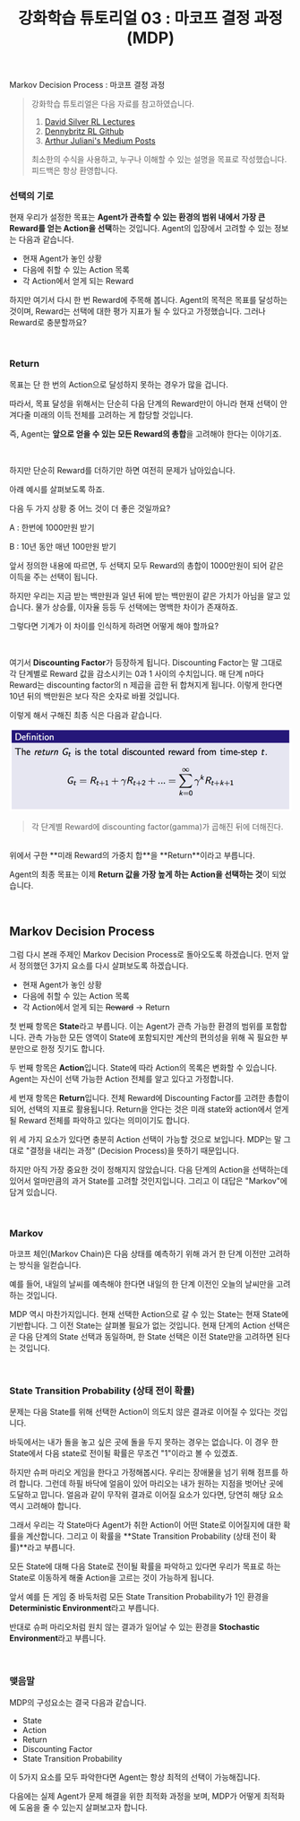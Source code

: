 ﻿---
layout: post
title: "강화학습 튜토리얼 03 : 마코프 결정 과정 (MDP)"
categories: rl
---
Markov Decision Process : 마코프 결정 과정

> 강화학습 튜토리얼은 다음 자료를 참고하였습니다.
> 1. [David Silver RL Lectures](https://www.davidsilver.uk/teaching/)
> 2. [Dennybritz RL Github](https://github.com/dennybritz/reinforcement-learning)
>3. [Arthur Juliani's Medium Posts](https://medium.com/emergent-future/simple-reinforcement-learning-with-tensorflow-part-0-q-learning-with-tables-and-neural-networks-d195264329d0)
>
> 최소한의 수식을 사용하고, 누구나 이해할 수 있는 설명을 목표로 작성했습니다.
> 피드백은 항상 환영합니다.

### 선택의 기로
현재 우리가 설정한 목표는 **Agent가 관측할 수 있는 환경의 범위 내에서 가장 큰 Reward를 얻는 Action을 선택**하는 것입니다. Agent의 입장에서 고려할 수 있는 정보는 다음과 같습니다.

- 현재 Agent가 놓인 상황
- 다음에 취할 수 있는 Action 목록
- 각 Action에서 얻게 되는 Reward

하지만 여기서 다시 한 번 Reward에 주목해 봅니다. Agent의 목적은 목표를 달성하는 것이며, Reward는 선택에 대한 평가 지표가 될 수 있다고 가정했습니다. 그러나 Reward로 충분할까요?

<br>

### Return

목표는 단 한 번의 Action으로 달성하지 못하는 경우가 많을 겁니다. 

따라서, 목표 달성을 위해서는 단순히 다음 단계의 Reward만이 아니라 현재 선택이 안겨다줄 미래의 이득 전체를 고려하는 게 합당할 것입니다.

즉, Agent는 **앞으로 얻을 수 있는 모든 Reward의 총합**을 고려해야 한다는 이야기죠.

<br>

하지만 단순히 Reward를 더하기만 하면 여전히 문제가 남아있습니다.

아럐 예시를 살펴보도록 하죠.

다음 두 가지 상황 중 어느 것이 더 좋은 것일까요? 

A : 한번에 1000만원 받기

B : 10년 동안 매년 100만원 받기

앞서 정의한 내용에 따르면, 두 선택지 모두 Reward의 총합이 1000만원이 되어 같은 이득을 주는 선택이 됩니다.

하지만 우리는 지금 받는 백만원과 일년 뒤에 받는 백만원이 같은 가치가 아님을 알고 있습니다. 물가 상승률, 이자율 등등 두 선택에는 명백한 차이가 존재하죠. 

그렇다면 기계가 이 차이를 인식하게 하려면 어떻게 해야 할까요?

<br>

여기서 **Discounting Factor**가 등장하게 됩니다. Discounting Factor는 말 그대로 각 단계별로 Reward 값을 감소시키는 0과 1 사이의 수치입니다. 매 단계 n마다 Reward는 discounting factor의 n 제곱을 곱한 뒤 합쳐지게 됩니다. 이렇게 한다면 10년 뒤의 백만원은 보다 작은 숫자로 바뀔 것입니다.

이렇게 해서 구해진 최종 식은 다음과 같습니다.

![return](/assets/03_mdp/return.png)

> 각 단계별 Reward에 discounting factor(gamma)가 곱해진 뒤에 더해진다.

<br>
위에서 구한 **미래 Reward의 가중치 합**을 **Return**이라고 부릅니다. 

Agent의 최종 목표는 이제 **Return 값을 가장 높게 하는 Action을 선택하는 것**이 되었습니다.

<br>

## Markov Decision Process

그럼 다시 본래 주제인 Markov Decision Process로 돌아오도록 하겠습니다. 먼저 앞서 정의했던 3가지 요소를 다시 살펴보도록 하겠습니다.

- 현재 Agent가 놓인 상황
- 다음에 취할 수 있는 Action 목록
- 각 Action에서 얻게 되는 ~~Reward~~ -> Return

첫 번째 항목은 **State**라고 부릅니다. 이는 Agent가 관측 가능한 환경의 범위를 포함합니다. 관측 가능한 모든 영역이 State에 포함되지만 계산의 편의성을 위해 꼭 필요한 부분만으로 한정 짓기도 합니다.

두 번째 항목은 **Action**입니다. State에 따라 Action의 목록은 변화할 수 있습니다. Agent는 자신이 선택 가능한 Action 전체를 알고 있다고 가정합니다.

세 번재 항목은 **Return**입니다. 전체 Reward에 Discounting Factor를 고려한 총합이 되어, 선택의 지표로 활용됩니다. Return을 안다는 것은 미래 state와 action에서 얻게 될 Reward 전체를 파악하고 있다는 의미이기도 합니다.

위 세 가지 요소가 있다면 충분히 Action 선택이 가능할 것으로 보입니다. MDP는 말 그대로 "결정을 내리는 과정" (Decision Process)을 뜻하기 때문입니다. 

하지만 아직 가장 중요한 것이 정해지지 않았습니다. 다음 단계의 Action을 선택하는데 있어서 얼마만큼의 과거 State를 고려할 것인지입니다. 그리고 이 대답은 "Markov"에 담겨 있습니다.

<br>

### Markov

마코프 체인(Markov Chain)은 다음 상태를 예측하기 위해 과거 한 단계 이전만 고려하는 방식을 일컫습니다.

예를 들어, 내일의 날씨를 예측해야 한다면 내일의 한 단계 이전인 오늘의 날씨만을 고려하는 것입니다.

MDP 역시 마찬가지입니다. 현재 선택한 Action으로 갈 수 있는 State는 현재 State에 기반합니다. 그 이전 State는 살펴볼 필요가 없는 것입니다. 현재 단계의 Action 선택은 곧 다음 단계의 State 선택과 동일하며, 한 State 선택은 이전 State만을 고려하면 된다는 것입니다.

<br>

### State Transition Probability (상태 전이 확률)

문제는 다음 State를 위해 선택한 Action이 의도치 않은 결과로 이어질 수 있다는 것입니다.

바둑에서는 내가 돌을 놓고 싶은 곳에 돌을 두지 못하는 경우는 없습니다. 이 경우 한 State에서 다음 state로 전이될 확률은 무조건 "1"이라고 볼 수 있겠죠.

하지만 슈퍼 마리오 게임을 한다고 가정해봅시다. 우리는 장애물을 넘기 위해 점프를 하려 합니다. 그런데 하필 바닥에 얼음이 있어 마리오는 내가 원하는 지점을 벗어난 곳에 도달하고 맙니다. 얼음과 같이 무작위 결과로 이어질 요소가 있다면, 당연히 해당 요소 역시 고려해야 합니다.

그래서 우리는 각 State마다 Agent가 취한 Action이 어떤 State로 이어질지에 대한 확률을 계산합니다. 그리고 이 확률을 **State Transition Probability (상태 전이 확률)**라고 부릅니다.

모든 State에 대해 다음 State로 전이될 확률을 파악하고 있다면 우리가 목표로 하는 State로 이동하게 해줄 Action을 고르는 것이 가능하게 됩니다.

앞서 예를 든 게임 중 바둑처럼 모든 State Transition Probability가 1인 환경을 **Deterministic Environment**라고 부릅니다. 

반대로 슈퍼 마리오처럼 원치 않는 결과가 일어날 수 있는 환경을  **Stochastic Environment**라고 부릅니다.

<br>

### 맺음말

MDP의 구성요소는 결국 다음과 같습니다.

- State
- Action
- Return
- Discounting Factor
- State Transition Probability

이 5가지 요소를 모두 파악한다면 Agent는 항상 최적의 선택이 가능해집니다.

다음에는 실제 Agent가 문제 해결을 위한 최적화 과정을 보며, MDP가 어떻게 최적화에 도움을 줄 수 있는지 살펴보고자 합니다.

